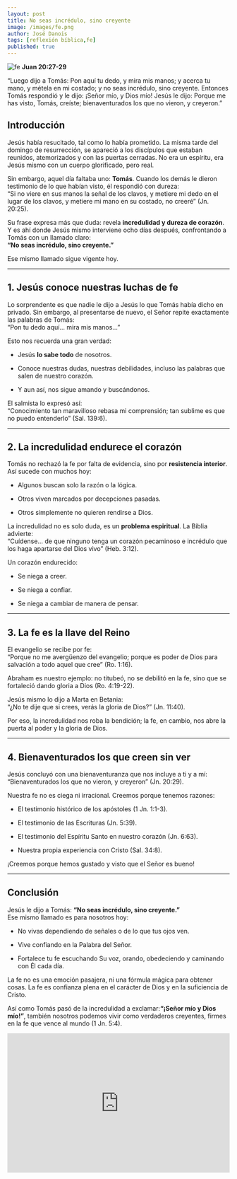 ```yaml
---
layout: post
title: No seas incrédulo, sino creyente
image: /images/fe.png
author: José Danois
tags: [reflexión bíblica,fe]
published: true
---
```

![fe](/images/fe.png)
**Juan 20:27-29**

“Luego dijo a Tomás: Pon aquí tu dedo, y mira mis manos; y acerca tu mano, y métela en mi costado; y no seas incrédulo, sino creyente. Entonces Tomás respondió y le dijo: ¡Señor mío, y Dios mío! Jesús le dijo: Porque me has visto, Tomás, creíste; bienaventurados los que no vieron, y creyeron.”

## Introducción

Jesús había resucitado, tal como lo había prometido. La misma tarde del domingo de resurrección, se apareció a los discípulos que estaban reunidos, atemorizados y con las puertas cerradas. No era un espíritu, era Jesús mismo con un cuerpo glorificado, pero real.

Sin embargo, aquel día faltaba uno:  **Tomás**. Cuando los demás le dieron testimonio de lo que habían visto, él respondió con dureza:  
“Si no viere en sus manos la señal de los clavos, y metiere mi dedo en el lugar de los clavos, y metiere mi mano en su costado, no creeré” (Jn. 20:25).

Su frase expresa más que duda: revela  **incredulidad y dureza de corazón**. Y es ahí donde Jesús mismo interviene ocho días después, confrontando a Tomás con un llamado claro:  
**“No seas incrédulo, sino creyente.”**

Ese mismo llamado sigue vigente hoy.

----------

## 1. Jesús conoce nuestras luchas de fe

Lo sorprendente es que nadie le dijo a Jesús lo que Tomás había dicho en privado. Sin embargo, al presentarse de nuevo, el Señor repite exactamente las palabras de Tomás:  
“Pon tu dedo aquí… mira mis manos…”

Esto nos recuerda una gran verdad:

-   Jesús  **lo sabe todo**  de nosotros.
    
-   Conoce nuestras dudas, nuestras debilidades, incluso las palabras que salen de nuestro corazón.
    
-   Y aun así, nos sigue amando y buscándonos.
    

El salmista lo expresó así:  
“Conocimiento tan maravilloso rebasa mi comprensión; tan sublime es que no puedo entenderlo” (Sal. 139:6).

----------

## 2. La incredulidad endurece el corazón

Tomás no rechazó la fe por falta de evidencia, sino por  **resistencia interior**. Así sucede con muchos hoy:

-   Algunos buscan solo la razón o la lógica.
    
-   Otros viven marcados por decepciones pasadas.
    
-   Otros simplemente no quieren rendirse a Dios.
    

La incredulidad no es solo duda, es un  **problema espiritual**. La Biblia advierte:  
“Cuídense… de que ninguno tenga un corazón pecaminoso e incrédulo que los haga apartarse del Dios vivo” (Heb. 3:12).

Un corazón endurecido:

-   Se niega a creer.
    
-   Se niega a confiar.
    
-   Se niega a cambiar de manera de pensar.
    

----------

## 3. La fe es la llave del Reino

El evangelio se recibe por fe:  
“Porque no me avergüenzo del evangelio; porque es poder de Dios para salvación a todo aquel que cree” (Ro. 1:16).

Abraham es nuestro ejemplo: no titubeó, no se debilitó en la fe, sino que se fortaleció dando gloria a Dios (Ro. 4:19-22).

Jesús mismo lo dijo a Marta en Betania:  
“¿No te dije que si crees, verás la gloria de Dios?” (Jn. 11:40).

Por eso, la incredulidad nos roba la bendición; la fe, en cambio, nos abre la puerta al poder y la gloria de Dios.

----------

## 4. Bienaventurados los que creen sin ver

Jesús concluyó con una bienaventuranza que nos incluye a ti y a mí:  
“Bienaventurados los que no vieron, y creyeron” (Jn. 20:29).

Nuestra fe no es ciega ni irracional. Creemos porque tenemos razones:

-   El testimonio histórico de los apóstoles (1 Jn. 1:1-3).
    
-   El testimonio de las Escrituras (Jn. 5:39).
    
-   El testimonio del Espíritu Santo en nuestro corazón (Jn. 6:63).
    
-   Nuestra propia experiencia con Cristo (Sal. 34:8).
    

¡Creemos porque hemos gustado y visto que el Señor es bueno!

----------

## Conclusión

Jesús le dijo a Tomás:  **“No seas incrédulo, sino creyente.”**  
Ese mismo llamado es para nosotros hoy:

-   No vivas dependiendo de señales o de lo que tus ojos ven.
    
-   Vive confiando en la Palabra del Señor.
    
-   Fortalece tu fe escuchando Su voz, orando, obedeciendo y caminando con Él cada día.
    

La fe no es una emoción pasajera, ni una fórmula mágica para obtener cosas. La fe es confianza plena en el carácter de Dios y en la suficiencia de Cristo.

Así como Tomás pasó de la incredulidad a exclamar:**“¡Señor mío y Dios mío!”**, también nosotros podemos vivir como verdaderos creyentes, firmes en la fe que vence al mundo (1 Jn. 5:4).

<iframe width="100%" height="315" src="https://www.youtube.com/embed/VZAuAkrJXps?si=3S7CZY7cqFClOXjE" title="YouTube video player" frameborder="0" allow="accelerometer; autoplay; clipboard-write; encrypted-media; gyroscope; picture-in-picture; web-share" referrerpolicy="strict-origin-when-cross-origin" allowfullscreen></iframe>
